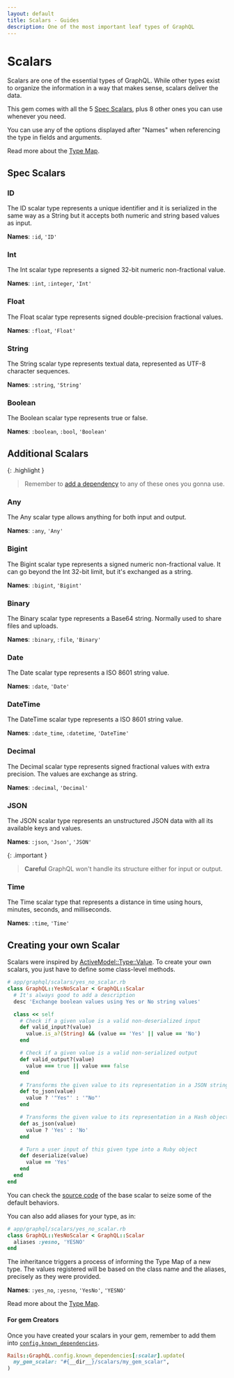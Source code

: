 ```yaml
---
layout: default
title: Scalars - Guides
description: One of the most important leaf types of GraphQL
---
```


# Scalars

Scalars are one of the essential types of GraphQL.
While other types exist to organize the information in a way that makes sense,
scalars deliver the data.

This gem comes with all the 5
<a href="http://spec.graphql.org/October2021/#sec-Scalars" target="_blank" rel="external nofollow">Spec Scalars</a>,
plus 8 other ones you can use whenever you need.

You can use any of the options displayed after "Names" when referencing the type in fields and
arguments.

Read more about the [Type Map](/guides/type-map).

## Spec Scalars

### ID

The ID scalar type represents a unique identifier and it is serialized in the same
way as a String but it accepts both numeric and string based values as input.

**Names**: `:id`, `'ID'`

### Int

The Int scalar type represents a signed 32-bit numeric non-fractional value.

**Names**: `:int`, `:integer`, `'Int'`

### Float

The Float scalar type represents signed double-precision fractional values.

**Names**: `:float`, `'Float'`

### String

The String scalar type represents textual data, represented as UTF-8 character
sequences.

**Names**: `:string`, `'String'`

### Boolean

The Boolean scalar type represents true or false.

**Names**: `:boolean`, `:bool`, `'Boolean'`

## Additional Scalars

{: .highlight }
> Remember to [add a dependency](/guides/schemas#known-dependencies) to any of these ones you gonna use.

### Any

The Any scalar type allows anything for both input and output.

**Names**: `:any`, `'Any'`

### Bigint

The Bigint scalar type represents a signed numeric non-fractional value.
It can go beyond the Int 32-bit limit, but it's exchanged as a string.

**Names**: `:bigint`, `'Bigint'`

### Binary

The Binary scalar type represents a Base64 string. Normally used to share files and uploads.

**Names**: `:binary`, `:file`, `'Binary'`

### Date

The Date scalar type represents a ISO 8601 string value.

**Names**: `:date`, `'Date'`

### DateTime

The DateTime scalar type represents a ISO 8601 string value.

**Names**: `:date_time`, `:datetime`, `'DateTime'`

### Decimal

The Decimal scalar type represents signed fractional values with extra precision.
The values are exchange as string.

**Names**: `:decimal`, `'Decimal'`

### JSON

The JSON scalar type represents an unstructured JSON data with all its available keys and values.

**Names**: `:json`, `'Json'`, `'JSON'`

{: .important }
> **Careful**
> GraphQL won't handle its structure either for input or output.

### Time

The Time scalar type that represents a distance in time using hours, minutes, seconds, and milliseconds.

**Names**: `:time`, `'Time'`

## Creating your own Scalar

Scalars were inspired by
<a href="https://edgeapi.rubyonrails.org/classes/ActiveModel/Type/Value.html" target="_blank" rel="external nofollow">ActiveModel::Type::Value</a>.
To create your own scalars, you just have to define some class-level methods.

```ruby
# app/graphql/scalars/yes_no_scalar.rb
class GraphQL::YesNoScalar < GraphQL::Scalar
  # It's always good to add a description
  desc 'Exchange boolean values using Yes or No string values'

  class << self
    # Check if a given value is a valid non-deserialized input
    def valid_input?(value)
      value.is_a?(String) && (value == 'Yes' || value == 'No')
    end

    # Check if a given value is a valid non-serialized output
    def valid_output?(value)
      value === true || value === false
    end

    # Transforms the given value to its representation in a JSON string
    def to_json(value)
      value ? '"Yes"' : '"No"'
    end

    # Transforms the given value to its representation in a Hash object
    def as_json(value)
      value ? 'Yes' : 'No'
    end

    # Turn a user input of this given type into a Ruby object
    def deserialize(value)
      value == 'Yes'
    end
  end
end
```

You can check the
<a href="https://github.com/virtualshield/rails-graphql/blob/master/lib/rails/graphql/type/scalar.rb#L38" target="_blank" rel="external nofollow">source code</a>
of the base scalar to seize some of the default behaviors.

You can also add aliases for your type, as in:

```ruby
# app/graphql/scalars/yes_no_scalar.rb
class GraphQL::YesNoScalar < GraphQL::Scalar
  aliases :yesno, 'YESNO'
end
```

The inheritance triggers a process of informing the Type Map of a new type. The values
registered will be based on the class name and the aliases, precisely as they were provided.

**Names**: `:yes_no`, `:yesno`, `'YesNo'`, `'YESNO'`

Read more about the [Type Map](/guides/type-map).

#### For gem Creators

Once you have created your scalars in your gem, remember to add them into
[`config.known_dependencies`](/handbook/settings#known_dependencies).

```ruby
Rails::GraphQL.config.known_dependencies[:scalar].update(
  my_gem_scalar: "#{__dir__}/scalars/my_gem_scalar",
)
```
